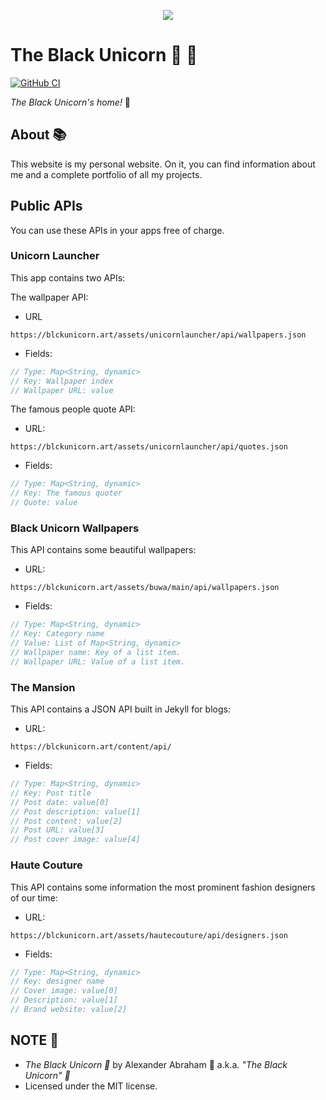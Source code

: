<p align="center">
 <img src="https://blckunicorn.art/assets/images/logo/newBanner.png"/>
</p>

# The Black Unicorn :unicorn: :black_heart:

[![GitHub CI](https://github.com/iamtheblackunicorn/iamtheblackunicorn.github.io/actions/workflows/jekyll.yml/badge.svg)](https://github.com/iamtheblackunicorn/iamtheblackunicorn.github.io/actions)

*The Black Unicorn's home!* :unicorn:

## About :books:

This website is my personal website. On it, you can find information about me and a complete portfolio of all my projects.

## Public APIs

You can use these APIs in your apps free of charge.

### Unicorn Launcher

This app contains two APIs:

The wallpaper API:

- URL
```text
https://blckunicorn.art/assets/unicornlauncher/api/wallpapers.json
```

- Fields:
```dart
// Type: Map<String, dynamic>
// Key: Wallpaper index
// Wallpaper URL: value
```

The famous people quote API:

- URL:
```text
https://blckunicorn.art/assets/unicornlauncher/api/quotes.json
```

- Fields:
```dart
// Type: Map<String, dynamic>
// Key: The famous quoter
// Quote: value
```

### Black Unicorn Wallpapers

This API contains some beautiful wallpapers:

- URL:
```text
https://blckunicorn.art/assets/buwa/main/api/wallpapers.json
```

- Fields:
```dart
// Type: Map<String, dynamic>
// Key: Category name
// Value: List of Map<String, dynamic>
// Wallpaper name: Key of a list item.
// Wallpaper URL: Value of a list item.
```

### The Mansion

This API contains a JSON API built in Jekyll for blogs:

- URL:
```text
https://blckunicorn.art/content/api/
```

- Fields:
```dart
// Type: Map<String, dynamic>
// Key: Post title
// Post date: value[0]
// Post description: value[1]
// Post content: value[2]
// Post URL: value[3]
// Post cover image: value[4]
```

### Haute Couture

This API contains some information the most prominent fashion designers of our time:

- URL:
```text
https://blckunicorn.art/assets/hautecouture/api/designers.json
```

- Fields:
```dart
// Type: Map<String, dynamic>
// Key: designer name
// Cover image: value[0]
// Description: value[1]
// Brand website: value[2]
```

## NOTE :scroll:

- *The Black Unicorn :unicorn:* by Alexander Abraham :black_heart: a.k.a. *"The Black Unicorn" :unicorn:*
- Licensed under the MIT license.

